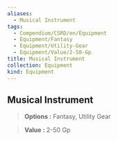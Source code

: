 ```yaml
---
aliases:
  - Musical Instrument
tags:
  - Compendium/CSRD/en/Equipment
  - Equipment/Fantasy
  - Equipment/Utility-Gear
  - Equipment/Value/2-50-Gp
title: Musical Instrument
collection: Equipment
kind: Equipment
---
```

## Musical Instrument    
    
>    
> **Options :** Fantasy, Utility Gear    
> **Value :** 2-50 Gp